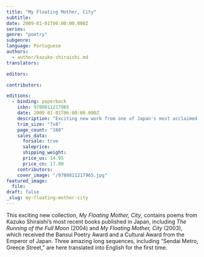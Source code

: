 ```yaml
---
title: "My Floating Mother, City"
subtitle:
date: 2009-01-01T06:00:00.000Z
series:
genre: "poetry"
subgenre:
language: Portuguese
authors:
  - author/kazuko-shiraishi.md
translators:

editors:

contributors:

editions:
  - binding: paperback
    isbn: 9780811217965
    date: 2009-01-01T06:00:00.000Z
    description: "Exciting new work from one of Japan's most acclaimed living poets. "
    trim_size: "7x8"
    page_count: "160"
    sales_data:
      forsale: true
      saleprice:
      shipping_weight:
      price_us: 14.95
      price_cn: 17.00
    contributors:
    cover_image: "/9780811217965.jpg"
featured_image:
  file:
draft: false
_slug: my-floating-mother-city
---
```


This exciting new collection, _My Floating Mother, City_, contains poems from Kazuko Shiraishi’s most recent books published in Japan, including _The Running of the Full Moon_ (2004) and _My Floating Mother, City_ (2003), which received the Bansui Poetry Award and a Cultural Award from the Emperor of Japan. Three amazing long sequences, including “Sendai Metro, Greece Street,” are here translated into English for the first time.
